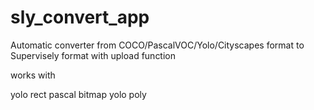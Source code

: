 # sly_convert_app

Automatic converter from COCO/PascalVOC/Yolo/Cityscapes format to Supervisely format with upload function

works with

yolo rect
pascal bitmap
yolo poly

